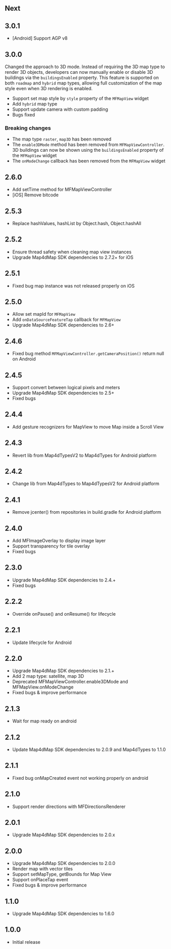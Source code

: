 ## Next

## 3.0.1

* [Android] Support AGP v8

## 3.0.0

Changed the approach to 3D mode.
Instead of requiring the 3D map type to render 3D objects, developers can now manually enable or disable 3D buildings via the `buildingsEnabled` property.
This feature is supported on both `roadmap` and `hybrid` map types, allowing full customization of the map style even when 3D rendering is enabled.

* Support set map style by `style` property of the `MFMapView` widget
* Add `hybrid` map type
* Support update camera with custom padding
* Bugs fixed

### Breaking changes

* The map type `raster`, `map3D` has been removed
* The `enable3DMode` method has been removed from `MFMapViewController`. 3D buildings can now be shown using the `buildingsEnabled` property of the `MFMapView` widget
* The `onModeChange` callback has been removed from the `MFMapView` widget

## 2.6.0

* Add setTime method for MFMapViewController
* [iOS] Remove bitcode

## 2.5.3

* Replace hashValues, hashList by Object.hash, Object.hashAll

## 2.5.2

* Ensure thread safety when cleaning map view instances
* Upgrade Map4dMap SDK dependencies to 2.7.2+ for iOS

## 2.5.1

* Fixed bug map instance was not released properly on iOS

## 2.5.0

* Allow set mapId for `MFMapView`
* Add `onDataSourceFeatureTap` callback for `MFMapView`
* Upgrade Map4dMap SDK dependencies to 2.6+

## 2.4.6

* Fixed bug method `MFMapViewController.getCameraPosition()` return null on Android

## 2.4.5

* Support convert between logical pixels and meters
* Upgrade Map4dMap SDK dependencies to 2.5+
* Fixed bugs

## 2.4.4

* Add gesture recognizers for MapView to move Map inside a Scroll View

## 2.4.3

* Revert lib from Map4dTypesV2 to Map4dTypes for Android platform

## 2.4.2

* Change lib from Map4dTypes to Map4dTypesV2 for Android platform

## 2.4.1

* Remove jcenter() from repositories in build.gradle for Android platform

## 2.4.0

* Add MFImageOverlay to display image layer
* Support transparency for tile overlay
* Fixed bugs

## 2.3.0

* Upgrade Map4dMap SDK dependencies to 2.4.+
* Fixed bugs

## 2.2.2

* Override onPause() and onResume() for lifecycle

## 2.2.1

* Update lifecycle for Android

## 2.2.0

* Upgrade Map4dMap SDK dependencies to 2.1.+
* Add 2 map type: satellite, map 3D
* Deprecated MFMapViewController.enable3DMode and MFMapView.onModeChange
* Fixed bugs & improve performance

## 2.1.3

* Wait for map ready on android

## 2.1.2

* Update Map4dMap SDK dependencies to 2.0.9 and Map4dTypes to 1.1.0

## 2.1.1

* Fixed bug onMapCreated event not working properly on android

## 2.1.0

* Support render directions with MFDirectionsRenderer

## 2.0.1

* Upgrade Map4dMap SDK dependencies to 2.0.x

## 2.0.0

* Upgrade Map4dMap SDK dependencies to 2.0.0
* Render map with vector tiles
* Support setMapType, getBounds for Map View
* Support onPlaceTap event
* Fixed bugs & improve performance

## 1.1.0

* Upgrade Map4dMap SDK dependencies to 1.6.0

## 1.0.0

* Initial release
